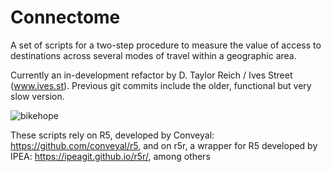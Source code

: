 # Connectome
A set of scripts for a two-step procedure to measure the value of access to destinations across several modes of travel within a geographic area.

Currently an in-development refactor by D. Taylor Reich / Ives Street (www.ives.st). Previous git commits include the older, functional but very slow version.

![bikehope](https://user-images.githubusercontent.com/57543011/146093135-71144c2a-fe48-46ca-ad92-a35eb5f9b378.png)


These scripts rely on R5, developed by Conveyal: https://github.com/conveyal/r5, and on r5r, a wrapper for R5 developed by IPEA: https://ipeagit.github.io/r5r/, among others

